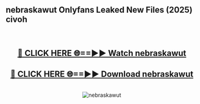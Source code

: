 <h2>nebraskawut Onlyfans Leaked New Files (2025) civoh</h2>
<br>
<div align="center">
<h2><a href="https://mediafiles.top/nebraskawut&ref=git" rel="nofollow">🔴 CLICK HERE 🌐==►► Watch nebraskawut</a></h2>
<h2><a href="https://mediafiles.top/nebraskawut&ref=git" rel="nofollow">🔴 CLICK HERE 🌐==►► Download nebraskawut</a></h2>
<br>
<a href="https://mediafiles.top/nebraskawut&ref=git" rel="nofollow" data-target="animated-image.originalLink"><img src="https://i.ibb.co.com/xMMVF88/686577567.gif" alt="nebraskawut" style="max-width: 100%; display: inline-block;" data-target="animated-image.originalImage"></a>
</div>
<br>
<br>